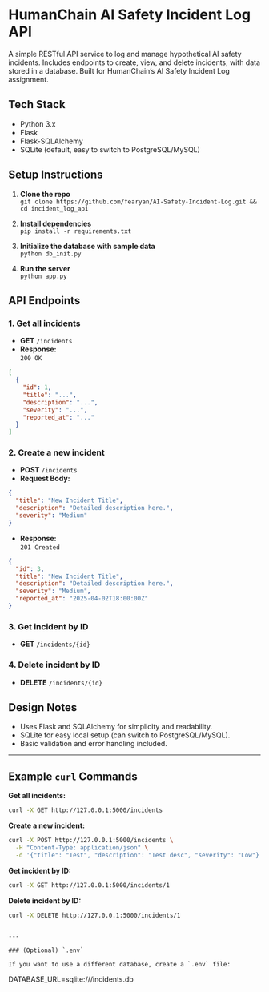 # HumanChain AI Safety Incident Log API

A simple RESTful API service to log and manage hypothetical AI safety incidents. Includes endpoints to create, view, and delete incidents, with data stored in a database. Built for HumanChain’s AI Safety Incident Log assignment.

## Tech Stack

- Python 3.x
- Flask
- Flask-SQLAlchemy
- SQLite (default, easy to switch to PostgreSQL/MySQL)

## Setup Instructions

1. **Clone the repo**  
   `git clone https://github.com/fearyan/AI-Safety-Incident-Log.git && cd incident_log_api`

2. **Install dependencies**  
   `pip install -r requirements.txt`

3. **Initialize the database with sample data**  
   `python db_init.py`

4. **Run the server**  
   `python app.py`

## API Endpoints

### 1. Get all incidents

- **GET** `/incidents`
- **Response:**  
  `200 OK`
```json
[
  {
    "id": 1,
    "title": "...",
    "description": "...",
    "severity": "...",
    "reported_at": "..."
  }
]
```

### 2. Create a new incident

- **POST** `/incidents`
- **Request Body:**
```json
{
  "title": "New Incident Title",
  "description": "Detailed description here.",
  "severity": "Medium"
}
```
- **Response:**  
  `201 Created`
```json
{
  "id": 3,
  "title": "New Incident Title",
  "description": "Detailed description here.",
  "severity": "Medium",
  "reported_at": "2025-04-02T18:00:00Z"
}
```

### 3. Get incident by ID

- **GET** `/incidents/{id}`

### 4. Delete incident by ID

- **DELETE** `/incidents/{id}`

## Design Notes

- Uses Flask and SQLAlchemy for simplicity and readability.
- SQLite for easy local setup (can switch to PostgreSQL/MySQL).
- Basic validation and error handling included.

---

## Example `curl` Commands

**Get all incidents:**
```sh
curl -X GET http://127.0.0.1:5000/incidents
```

**Create a new incident:**
```sh
curl -X POST http://127.0.0.1:5000/incidents \
  -H "Content-Type: application/json" \
  -d '{"title": "Test", "description": "Test desc", "severity": "Low"}'
```

**Get incident by ID:**
```sh
curl -X GET http://127.0.0.1:5000/incidents/1
```

**Delete incident by ID:**
```sh
curl -X DELETE http://127.0.0.1:5000/incidents/1
```
```

---

### (Optional) `.env`

If you want to use a different database, create a `.env` file:
```
DATABASE_URL=sqlite:///incidents.db
